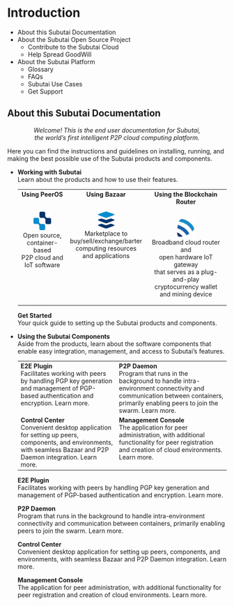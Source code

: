 # Introduction
- About this Subutai Documentation
- About the Subutai Open Source Project
  - Contribute to the Subutai Cloud
  - Help Spread GoodWill
- About the Subutai Platform
  - Glossary
  - FAQs
  - Subutai Use Cases
  - Get Support

## About this Subutai Documentation
<p align="center"><i>Welcome! This is the end user documentation for Subutai, </br> the world’s first intelligent P2P cloud computing platform.</i></p>

Here you can find the instructions and guidelines on installing, running, and making the best possible use of the Subutai products and components.

- **Working with Subutai**  
  Learn about the products and how to use their features.
  
  <table> 
  <tr align="center" valign="top">
    <td><b>Using PeerOS</b> 
     <p></br><img src="https://github.com/MarilizaC/doc-files/blob/master/icon_peerOS.png"></img> 
     </br>Open source, </br> container-based </br> P2P cloud and </br> IoT software</p>
    </td>
    <td><b>Using Bazaar</b>
     <p></br><img src="https://github.com/MarilizaC/doc-files/blob/master/icon_bazaar.png"></img> 
     </br>Marketplace to </br> buy/sell/exchange/barter </br> computing resources </br> and applications</p>
    </td>
    <td><b>Using the Blockchain Router</b>
      <p></br><img src="https://github.com/MarilizaC/doc-files/blob/master/icon_brouter.png"></img> 
      </br>Broadband cloud router and </br> open hardware IoT gateway </br> that serves as a plug-and-play </br> cryptocurrency wallet         </br>and mining device</p>
    </td>  
  </tr>
  </table>
  
  **Get Started**  
  Your quick guide to setting up the Subutai products and components.

- **Using the Subutai Components**  
 Aside from the products, learn about the software components that enable easy integration, management, and access to Subutai’s   features. 
 
  <table width=400> 
  <tr valign="top">
    <td><b>E2E Plugin</b>  
     </br>Facilitates working with peers by handling PGP key generation and management of PGP-based authentication and encryption. Learn more.</p>
    </td>
    <td><b>P2P Daemon</b>  
     </br>Program that runs in the background to handle intra-environment  connectivity and communication between containers, primarily enabling peers to join the swarm. Learn more.
    </td>
    </tr>
    <tr valign="top">
    <td><b>Control Center</b>  
    </br>Convenient desktop application for setting up peers, components, and environments, with seamless Bazaar and P2P Daemon integration. Learn more.
    </td>
    </td>
    <td><b>Management Console</b>  
    </br>The application for peer administration, with additional functionality for peer registration and creation of cloud environments. Learn more.  
    </td> 
    </tr>
    </table>
    
  **E2E Plugin**  
  Facilitates working with peers by handling PGP key generation and management of PGP-based authentication and encryption. Learn more.  
  
  **P2P Daemon**  
  Program that runs in the background to handle intra-environment  connectivity and communication between containers, primarily enabling peers to join the swarm. Learn more.  
  
  **Control Center**  
  Convenient desktop application for setting up peers, components, and environments, with seamless Bazaar and P2P Daemon integration. Learn more.  
  
  **Management Console**  
  The application for peer administration, with additional functionality for peer registration and creation of cloud environments. Learn more.  
